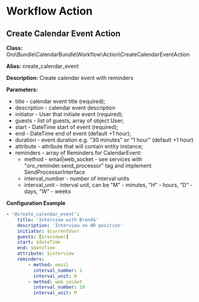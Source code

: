 Workflow Action
===============

Create Calendar Event Action
----------------------------

**Class:** Oro\Bundle\CalendarBundle\Workflow\Action\CreateCalendarEventAction

**Alias:** create_calendar_event

**Description:** Create calendar event with reminders

**Parameters:**

- title - calendar event title (required);
- description - calendar event description
- initiator - User that initiate event (required);
- guests - list of guests, array of object User;
- start - DateTime start of event (required);
- end - DateTime end of event (default +1 hour);
- duration - event duration e.g. "30 minutes" or "1 hour" (default +1 hour)
- attribute - attribute that will contain entity instance;
- reminders - array of Reminders for CalendarEvent:
    - method - email|web_socket - see services with "oro_reminder.send_processor" tag and implement SendProcessorInterface
    - interval_number - number of interval units
    - interval_unit - interval unit, can be "M" - minutes, "H" - hours, "D" - days, "W" - weeks

**Configuration Example**

```yml
- '@create_calendar_event':
    title: 'Interview with Brenda'
    description: 'Interview on HR position'
    initiator: $currentUser
    guests: [$reviewer]
    start: $dateTime
    end: $dateTime
    attribute: $interview
    reminders:
        - method: email
          interval_number: 1
          interval_unit: H
        - method: web_socket
          interval_number: 10
          interval_unit: M

```
